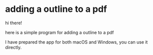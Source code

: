 # adding a outline to a pdf
hi there!

here is a simple program for adding a outline to a pdf

I have prepared the app for both macOS and Windows, you can use it directly.
